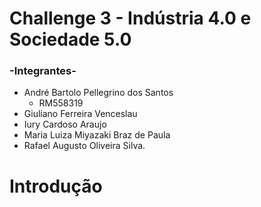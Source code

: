 # Challenge 3 - Indústria 4.0 e Sociedade 5.0 

### -Integrantes-
   - André Bartolo Pellegrino dos Santos
      - RM558319
   - Giuliano Ferreira Venceslau
   - Iury Cardoso Araujo
   - Maria Luiza Miyazaki Braz de Paula
   - Rafael Augusto Oliveira Silva.
      

# Introdução

